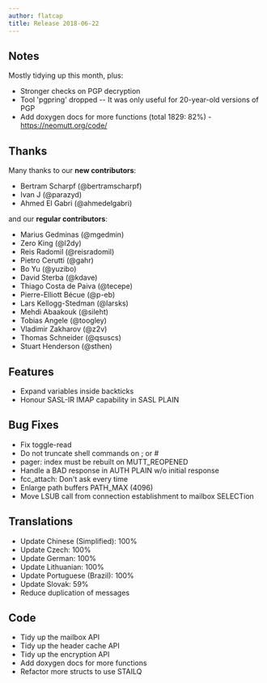 ```yaml
---
author: flatcap
title: Release 2018-06-22
---
```


## Notes

Mostly tidying up this month, plus:

- Stronger checks on PGP decryption
- Tool 'pgpring' dropped -- It was only useful for 20-year-old versions of PGP
- Add doxygen docs for more functions (total 1829: 82%) - https://neomutt.org/code/

## Thanks

Many thanks to our **new contributors**:

- Bertram Scharpf (@bertramscharpf)
- Ivan J (@parazyd)
- Ahmed El Gabri (@ahmedelgabri)

and our **regular contributors**:

- Marius Gedminas (@mgedmin)
- Zero King (@l2dy)
- Reis Radomil (@reisradomil)
- Pietro Cerutti (@gahr)
- Bo Yu (@yuzibo)
- David Sterba (@kdave)
- Thiago Costa de Paiva (@tecepe)
- Pierre-Elliott Bécue (@p-eb)
- Lars Kellogg-Stedman (@larsks)
- Mehdi Abaakouk (@sileht)
- Tobias Angele (@toogley)
- Vladimir Zakharov (@z2v)
- Thomas Schneider (@qsuscs)
- Stuart Henderson (@sthen)

## Features

- Expand variables inside backticks
- Honour SASL-IR IMAP capability in SASL PLAIN

## Bug Fixes

- Fix toggle-read
- Do not truncate shell commands on ; or #
- pager: index must be rebuilt on MUTT_REOPENED
- Handle a BAD response in AUTH PLAIN w/o initial response
- fcc_attach: Don't ask every time
- Enlarge path buffers PATH_MAX (4096)
- Move LSUB call from connection establishment to mailbox SELECTion

## Translations

- Update Chinese (Simplified): 100%
- Update Czech: 100%
- Update German: 100%
- Update Lithuanian: 100%
- Update Portuguese (Brazil): 100%
- Update Slovak: 59%
- Reduce duplication of messages

## Code

- Tidy up the mailbox API
- Tidy up the header cache API
- Tidy up the encryption API
- Add doxygen docs for more functions
- Refactor more structs to use STAILQ

